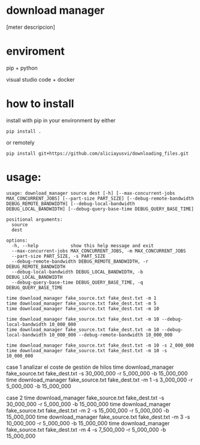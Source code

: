 # download manager

[meter descripcion]

# enviroment

pip + python

visual studio code + docker

# how to install

install with pip in your environment by either
```
pip install .
```

or remotely
```
pip install git+https://github.com/aliciayusvi/downloading_files.git
```

# usage:

```
usage: download_manager source dest [-h] [--max-concurrent-jobs MAX_CONCURRENT_JOBS] [--part-size PART_SIZE] [--debug-remote-bandwidth DEBUG_REMOTE_BANDWIDTH] [--debug-local-bandwidth DEBUG_LOCAL_BANDWIDTH] [--debug-query-base-time DEBUG_QUERY_BASE_TIME] 

positional arguments:
  source
  dest

options:
  -h, --help            show this help message and exit
  --max-concurrent-jobs MAX_CONCURRENT_JOBS, -m MAX_CONCURRENT_JOBS
  --part-size PART_SIZE, -s PART_SIZE
  --debug-remote-bandwidth DEBUG_REMOTE_BANDWIDTH, -r DEBUG_REMOTE_BANDWIDTH
  --debug-local-bandwidth DEBUG_LOCAL_BANDWIDTH, -b DEBUG_LOCAL_BANDWIDTH
  --debug-query-base-time DEBUG_QUERY_BASE_TIME, -q DEBUG_QUERY_BASE_TIME
```

```
time download_manager fake_source.txt fake_dest.txt -m 1
time download_manager fake_source.txt fake_dest.txt -m 5
time download_manager fake_source.txt fake_dest.txt -m 10

time download_manager fake_source.txt fake_dest.txt -m 10 --debug-local-bandwidth 10_000_000
time download_manager fake_source.txt fake_dest.txt -m 10 --debug-local-bandwidth 10_000_000 --debug-remote-bandwidth 10_000_000

time download_manager fake_source.txt fake_dest.txt -m 10 -s 2_000_000
time download_manager fake_source.txt fake_dest.txt -m 10 -s 10_000_000

```

case 1 analizar el coste de gestión de hilos
time download_manager fake_source.txt fake_dest.txt -s 30_000_000 -r 5_000_000 -b 15_000_000
time download_manager fake_source.txt fake_dest.txt -m 1 -s 3_000_000 -r 5_000_000 -b 15_000_000

case 2
time download_manager fake_source.txt fake_dest.txt -s 30_000_000 -r 5_000_000 -b 15_000_000
time download_manager fake_source.txt fake_dest.txt -m 2 -s 15_000_000 -r 5_000_000 -b 15_000_000
time download_manager fake_source.txt fake_dest.txt -m 3 -s 10_000_000 -r 5_000_000 -b 15_000_000
time download_manager fake_source.txt fake_dest.txt -m 4 -s 7_500_000 -r 5_000_000 -b 15_000_000


